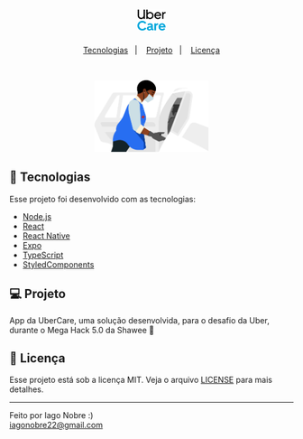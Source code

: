 <h1 align="center">
    <img alt="UberCare" title="UberCare" src="./src/assets/logo.svg" width="10%" />
</h1>

<p align="center">
  <a href="#-tecnologias">Tecnologias</a>&nbsp;&nbsp;&nbsp;|&nbsp;&nbsp;&nbsp;
  <a href="#-projeto">Projeto</a>&nbsp;&nbsp;&nbsp;|&nbsp;&nbsp;&nbsp;
  <a href="#memo-licença">Licença</a>
</p>

<br>

<p align="center">
  <img alt="UberCare" src="./src/assets/juliana.svg" width="40%">
</p>

## 🚀 Tecnologias

Esse projeto foi desenvolvido com as tecnologias:

- [Node.js](https://nodejs.org/en/)
- [React](https://reactjs.org)
- [React Native](https://facebook.github.io/react-native/)
- [Expo](https://expo.io/)
- [TypeScript](https://www.typescriptlang.org/)
- [StyledComponents](https://styled-components.com/)

## 💻 Projeto

App da UberCare, uma solução desenvolvida, para o desafio da Uber, durante o Mega Hack 5.0 da Shawee 🚀

## :memo: Licença

Esse projeto está sob a licença MIT. Veja o arquivo [LICENSE](LICENSE) para mais detalhes.

---

Feito por Iago Nobre :) </br>
iagonobre22@gmail.com
